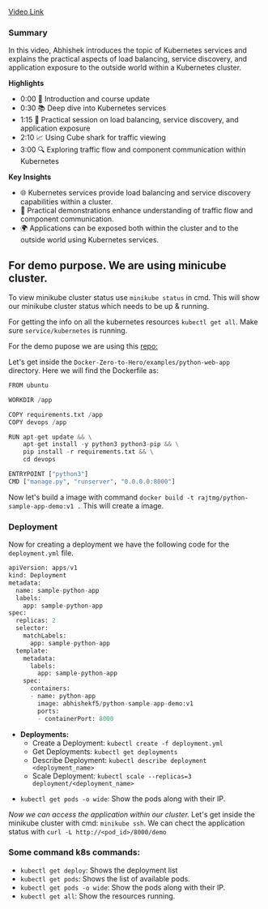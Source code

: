 [Video Link](https://www.youtube.com/watch?v=fCX8O7GA_lY&ab_channel=Abhishek.Veeramalla)

### Summary
In this video, Abhishek introduces the topic of Kubernetes services and explains the practical aspects of load balancing, service discovery, and application exposure to the outside world within a Kubernetes cluster.

**Highlights**
* 0:00 👋 Introduction and course update
* 0:30 📚 Deep dive into Kubernetes services
* 1:15 🧪 Practical session on load balancing, service discovery, and application exposure
* 2:10 📈 Using Cube shark for traffic viewing
* 3:00 🔍 Exploring traffic flow and component communication within Kubernetes

**Key Insights**
- 🌐 Kubernetes services provide load balancing and service discovery capabilities within a cluster.
- 🚀 Practical demonstrations enhance understanding of traffic flow and component communication.
- 🌍 Applications can be exposed both within the cluster and to the outside world using Kubernetes services.

## For demo purpose. We are using minicube cluster.

To view minikube cluster status use `minikube status` in cmd. This will show our minikube cluster status which needs to be up & running. 

For getting the info on all the kubernetes resources `kubectl get all`. Make sure `service/kubernetes` is running.

For the demo pupose we are using this [repo:](https://github.com/iam-veeramalla/Docker-Zero-to-Hero.git)

Let's get inside the `Docker-Zero-to-Hero/examples/python-web-app` directory. Here we will find the Dockerfile as:
```python
FROM ubuntu

WORKDIR /app

COPY requirements.txt /app
COPY devops /app

RUN apt-get update && \
    apt-get install -y python3 python3-pip && \
    pip install -r requirements.txt && \
    cd devops

ENTRYPOINT ["python3"]
CMD ["manage.py", "runserver", "0.0.0.0:8000"]

```
Now let's build a image with command `docker build -t rajtmg/python-sample-app-demo:v1 .` This will create a image. 

### Deployment
Now for creating a deployment we have the following code for the `deployment.yml` file.
```python
apiVersion: apps/v1
kind: Deployment
metadata:
  name: sample-python-app
  labels:
    app: sample-python-app
spec:
  replicas: 2
  selector:
    matchLabels:
      app: sample-python-app
  template:
    metadata:
      labels:
        app: sample-python-app
    spec:
      containers:
      - name: python-app
        image: abhishekf5/python-sample-app-demo:v1
        ports:
        - containerPort: 8000
```
* **Deployments:**
    - Create a Deployment: `kubectl create -f deployment.yml`
    - Get Deployments: `kubectl get deployments`
    - Describe Deployment: `kubectl describe deployment <deployment_name>`
    - Scale Deployment: `kubectl scale --replicas=3 deployment/<deployment_name>`

- `kubectl get pods -o wide`: Show the pods along with their IP.

*Now we can access the application within our cluster.*
Let's get inside the minikube cluster with cmd: `minikube ssh`. We can chect the application status with `curl -L http://<pod_id>/8000/demo`








### Some command k8s commands:
- `kubectl get deploy`: Shows the deployment list
- `kubectl get pods`: Shows the list of available pods.
- `kubectl get pods -o wide`: Show the pods along with their IP.
- `kubectl get all`: Show the resources running.
